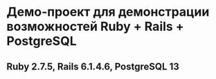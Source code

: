 # Демо-проект для демонстрации возможностей Ruby + Rails + PostgreSQL
## Ruby 2.7.5, Rails 6.1.4.6, PostgreSQL 13
